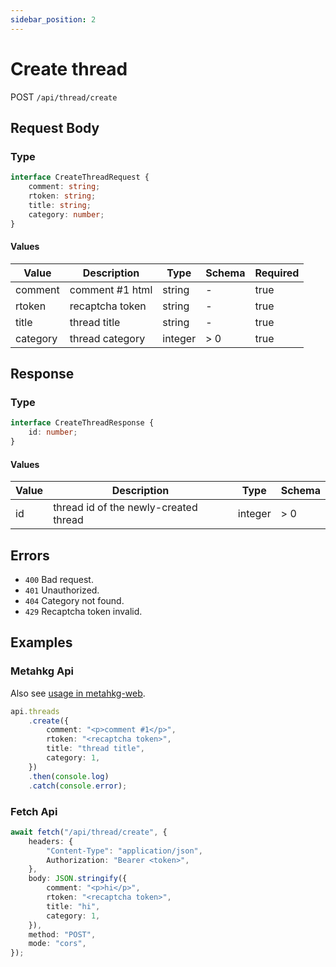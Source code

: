 ```yaml
---
sidebar_position: 2
---
```


# Create thread

POST `/api/thread/create`

## Request Body

### Type

```typescript
interface CreateThreadRequest {
    comment: string;
    rtoken: string;
    title: string;
    category: number;
}
```

#### Values

| Value    | Description     | Type    | Schema | Required |
| -------- | --------------- | ------- | ------ | -------- |
| comment  | comment #1 html | string  | -      | true     |
| rtoken   | recaptcha token | string  | -      | true     |
| title    | thread title    | string  | -      | true     |
| category | thread category | integer | > 0    | true     |

## Response

### Type

```typescript
interface CreateThreadResponse {
    id: number;
}
```

#### Values

| Value | Description                           | Type    | Schema |
| ----- | ------------------------------------- | ------- | ------ |
| id    | thread id of the newly-created thread | integer | > 0    |

## Errors

- `400` Bad request.
- `401` Unauthorized.
- `404` Category not found.
- `429` Recaptcha token invalid.

## Examples

### Metahkg Api

Also see [usage in metahkg-web](https://gitlab.com/metahkg/metahkg-web/-/blob/2.7.0-dev/src/pages/create.tsx#L107).

```typescript
api.threads
    .create({
        comment: "<p>comment #1</p>",
        rtoken: "<recaptcha token>",
        title: "thread title",
        category: 1,
    })
    .then(console.log)
    .catch(console.error);
```

### Fetch Api

```typescript
await fetch("/api/thread/create", {
    headers: {
        "Content-Type": "application/json",
        Authorization: "Bearer <token>",
    },
    body: JSON.stringify({
        comment: "<p>hi</p>",
        rtoken: "<recaptcha token>",
        title: "hi",
        category: 1,
    }),
    method: "POST",
    mode: "cors",
});
```
